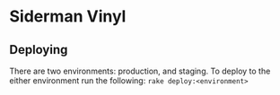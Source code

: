 # Siderman Vinyl

## Deploying
There are two environments: production, and staging.
To deploy to the either environment run the following:
`
rake deploy:<environment>
`
